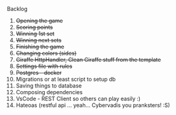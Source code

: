 Backlog

1. ~~Opening the game~~
2. ~~Scoring points~~
3. ~~Winning 1st set~~
4. ~~Winning next sets~~
5. ~~Finishing the game~~
6. ~~Changing colors (sides)~~
7. ~~Giraffe HttpHandler, Clean Giraffe stuff from the template~~
8. ~~Settings file with rules~~
9. ~~Postgres - docker~~
10. Migrations or at least script to setup db
11. Saving things to database
12. Composing dependencies
13. VsCode - REST Client so others can play easily :)
13. Hateoas (restful api ... yeah... Cybervadis you pranksters! :S)
